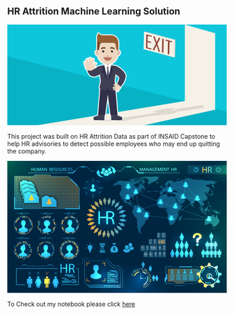 ## HR Attrition Machine Learning Solution

![enter image description here](https://github.com/arunsk03/hr-employee-attrition-arun/blob/main/Attrtion.png?raw=true)

This project was built on HR Attrition Data as part of INSAID Capstone to help HR advisories to detect possible employees who may end up quitting the company. 

![enter image description here](https://github.com/arunsk03/hr-employee-attrition-arun/blob/main/hr-analytics-10.jpg?raw=true)

To Check out my notebook please click [here](https://github.com/arunsk03/hr-employee-attrition-arun/blob/main/HR_Analytics.ipynb) 

